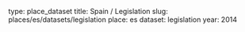 type: place_dataset
title: Spain / Legislation
slug: places/es/datasets/legislation
place: es
dataset: legislation
year: 2014
